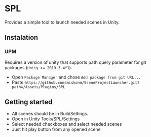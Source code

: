 SPL
===

Provides a simple tool to launch needed scenes in Unity.

Instalation
---
### UPM
Requires a version of unity that supports path query parameter for git packages (`Unity >= 2019.3.4f1`).
* Open `Package Manager` and chose `Add package from git URL...`
* Paste `https://github.com/miskonm/SceneProjectLauncher.git?path=/Assets/Plugins/SPL`

Getting started
---
* All scenes should be in BuildSettings.
* Open in Unity Tools/SPL/Settings
* Select needed checkboxes and select needed scenes
* Just hit play button from any opened scene
